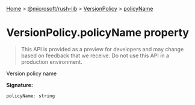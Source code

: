 [Home](./index) &gt; [@microsoft/rush-lib](rush-lib.md) &gt; [VersionPolicy](rush-lib.versionpolicy.md) &gt; [policyName](rush-lib.versionpolicy.policyname.md)

# VersionPolicy.policyName property

> This API is provided as a preview for developers and may change based on feedback that we receive. Do not use this API in a production environment.

Version policy name

**Signature:**
```javascript
policyName: string
```
